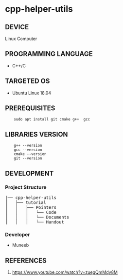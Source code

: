 # **cpp-helper-utils**
## **DEVICE**
Linux Computer

## **PROGRAMMING LANGUAGE**
- C++/C
  
## **TARGETED OS**
- Ubuntu Linux 18.04
## **PREREQUISITES**
		sudo apt install git cmake g++  gcc
## **LIBRARIES VERSION**
		g++ --version
		gcc --version
		cmake --version
		git --version
## **DEVELOPMENT**

###	**Project Structure**

<pre>
|── cpp-helper-utils
│   ├── tutorial
│   │   ├── Pointers
│   │   │   └── Code
│   │   │   └── Documents
│   │   │   └── Handout
</pre>

###	**Developer**

- Muneeb

## **REFERENCES**
1. 	https://www.youtube.com/watch?v=zuegQmMdy8M

